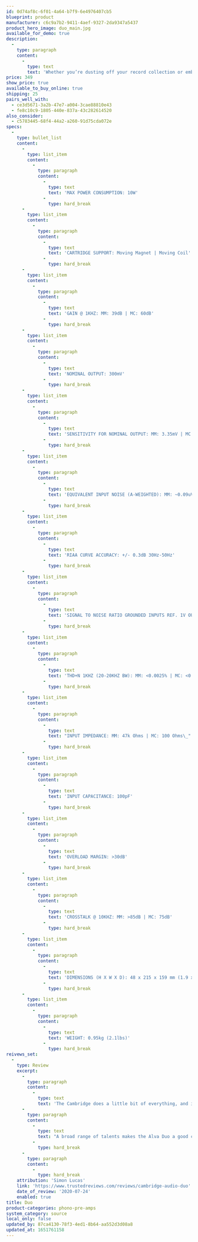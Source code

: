```yaml
---
id: 0d74af8c-6f01-4a64-b7f9-6e4976407cb5
blueprint: product
manufacturer: c6c9a7b2-9411-4aef-9327-2da9347a5437
product_hero_image: duo_main.jpg
available_for_demo: true
description:
  -
    type: paragraph
    content:
      -
        type: text
        text: 'Whether you’re dusting off your record collection or embracing analogue through the vinyl revival, there’s a unique experience to be had from the moment you drop the needle on your favourite album. To preserve the unique warmth of the vinyl sound, the Duo phono preamplifier has been carefully designed with a state-of-the-art switch mode power supply and a new surface mounted circuit board layout to reduce unwanted noise.'
price: 349
show_price: true
available_to_buy_online: true
shipping: 25
pairs_well_with:
  - ce3d5671-3a2b-47e7-a004-3cae88810e43
  - fe8c10c9-1805-440e-837a-43c282614520
also_consider:
  - c5783445-68f4-44a2-a260-91d75cda072e
specs:
  -
    type: bullet_list
    content:
      -
        type: list_item
        content:
          -
            type: paragraph
            content:
              -
                type: text
                text: 'MAX POWER CONSUMPTION: 10W'
              -
                type: hard_break
      -
        type: list_item
        content:
          -
            type: paragraph
            content:
              -
                type: text
                text: 'CARTRIDGE SUPPORT: Moving Magnet | Moving Coil'
              -
                type: hard_break
      -
        type: list_item
        content:
          -
            type: paragraph
            content:
              -
                type: text
                text: 'GAIN @ 1KHZ: MM: 39dB | MC: 60dB'
              -
                type: hard_break
      -
        type: list_item
        content:
          -
            type: paragraph
            content:
              -
                type: text
                text: 'NOMINAL OUTPUT: 300mV'
              -
                type: hard_break
      -
        type: list_item
        content:
          -
            type: paragraph
            content:
              -
                type: text
                text: 'SENSITIVITY FOR NOMINAL OUTPUT: MM: 3.35mV | MC: 305uV'
              -
                type: hard_break
      -
        type: list_item
        content:
          -
            type: paragraph
            content:
              -
                type: text
                text: 'EQUIVALENT INPUT NOISE (A-WEIGHTED): MM: ~0.09uV | MC: ~0.08uV'
              -
                type: hard_break
      -
        type: list_item
        content:
          -
            type: paragraph
            content:
              -
                type: text
                text: 'RIAA CURVE ACCURACY: +/- 0.3dB 30Hz-50Hz'
              -
                type: hard_break
      -
        type: list_item
        content:
          -
            type: paragraph
            content:
              -
                type: text
                text: 'SIGNAL TO NOISE RATIO GROUNDED INPUTS REF. 1V OUTPUT (20HZ-20KHZ BW): MM: >90dB | MC: >70dB'
              -
                type: hard_break
      -
        type: list_item
        content:
          -
            type: paragraph
            content:
              -
                type: text
                text: 'THD+N 1KHZ (20-20KHZ BW): MM: <0.0025% | MC: <0.20%'
              -
                type: hard_break
      -
        type: list_item
        content:
          -
            type: paragraph
            content:
              -
                type: text
                text: "INPUT IMPEDANCE: MM: 47k Ohms | MC: 100 Ohms\_"
              -
                type: hard_break
      -
        type: list_item
        content:
          -
            type: paragraph
            content:
              -
                type: text
                text: 'INPUT CAPACITANCE: 100pF'
              -
                type: hard_break
      -
        type: list_item
        content:
          -
            type: paragraph
            content:
              -
                type: text
                text: 'OVERLOAD MARGIN: >30dB'
              -
                type: hard_break
      -
        type: list_item
        content:
          -
            type: paragraph
            content:
              -
                type: text
                text: 'CROSSTALK @ 10KHZ: MM: >85dB | MC: 75dB'
              -
                type: hard_break
      -
        type: list_item
        content:
          -
            type: paragraph
            content:
              -
                type: text
                text: 'DIMENSIONS (H X W X D): 48 x 215 x 159 mm (1.9 x 8.5 x 6.2")'
              -
                type: hard_break
      -
        type: list_item
        content:
          -
            type: paragraph
            content:
              -
                type: text
                text: 'WEIGHT: 0.95kg (2.1lbs)'
              -
                type: hard_break
reivews_set:
  -
    type: Review
    excerpt:
      -
        type: paragraph
        content:
          -
            type: text
            text: 'The Cambridge does a little bit of everything, and it does so while looking and feeling the money’s-worth. If you’ve got a record player you can’t hear, the Alva Duo is for you.'
      -
        type: paragraph
        content:
          -
            type: text
            text: "A broad range of talents makes the Alva Duo a good choice for a number of systems.\_"
          -
            type: hard_break
      -
        type: paragraph
        content:
          -
            type: hard_break
    attribution: 'Simon Lucas'
    link: 'https://www.trustedreviews.com/reviews/cambridge-audio-duo'
    date_of_review: '2020-07-24'
    enabled: true
title: Duo
product-categories: phono-pre-amps
system_category: source
local_only: false
updated_by: 87ca4130-78f3-4ed1-8b64-aa552d3d08a8
updated_at: 1651761158
---
```

